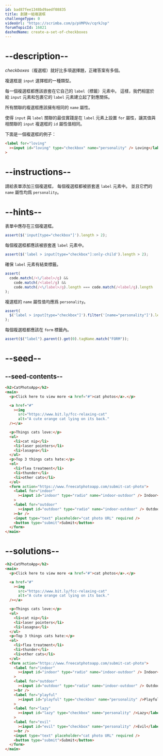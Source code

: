 ```yaml
---
id: bad87fee1348bd9aedf08835
title: 創建一組複選框
challengeType: 0
videoUrl: "https://scrimba.com/p/pVMPUv/cqrkJsp"
forumTopicId: 16821
dashedName: create-a-set-of-checkboxes
---
```


# --description--

<dfn>checkboxes</dfn>（複選框）就好比多項選擇題，正確答案有多個。

複選框是 `input` 選擇框的一種類型。

每一個複選框都應該嵌套在它自己的 `label`（標籤）元素中。 這樣，我們相當於給 `input` 元素和包裹它的 `label` 元素建立起了對應關係。

所有關聯的複選框應該擁有相同的 `name` 屬性。

使得 `input` 與 `label` 關聯的最佳實踐是在 `label` 元素上設置 `for` 屬性，讓其值與相關聯的 `input` 複選框的 `id` 屬性值相同。

下面是一個複選框的例子：

```html
<label for="loving"
  ><input id="loving" type="checkbox" name="personality" /> Loving</label
>
```

# --instructions--

請給表單添加三個複選框， 每個複選框都被嵌套進 `label` 元素中。 並且它們的 `name` 屬性均爲 `personality`。

# --hints--

表單中應存在三個複選框。

```js
assert($('input[type="checkbox"]').length > 2);
```

每個複選框都應該被嵌套進 `label` 元素中。

```js
assert($('label > input[type="checkbox"]:only-child').length > 2);
```

確保 `label` 元素有結束標籤。

```js
assert(
  code.match(/<\/label>/g) &&
    code.match(/<label/g) &&
    code.match(/<\/label>/g).length === code.match(/<label/g).length
);
```

複選框的 `name` 屬性值均應爲 `personality`。

```js
assert(
  $('label > input[type="checkbox"]').filter('[name="personality"]').length > 2
);
```

每個複選框都應該在 `form` 標籤內。

```js
assert($("label").parent().get(0).tagName.match("FORM"));
```

# --seed--

## --seed-contents--

```html
<h2>CatPhotoApp</h2>
<main>
  <p>Click here to view more <a href="#">cat photos</a>.</p>

  <a href="#"
    ><img
      src="https://www.bit.ly/fcc-relaxing-cat"
      alt="A cute orange cat lying on its back."
  /></a>

  <p>Things cats love:</p>
  <ul>
    <li>cat nip</li>
    <li>laser pointers</li>
    <li>lasagna</li>
  </ul>
  <p>Top 3 things cats hate:</p>
  <ol>
    <li>flea treatment</li>
    <li>thunder</li>
    <li>other cats</li>
  </ol>
  <form action="https://www.freecatphotoapp.com/submit-cat-photo">
    <label for="indoor"
      ><input id="indoor" type="radio" name="indoor-outdoor" /> Indoor</label
    >
    <label for="outdoor"
      ><input id="outdoor" type="radio" name="indoor-outdoor" /> Outdoor</label
    ><br />
    <input type="text" placeholder="cat photo URL" required />
    <button type="submit">Submit</button>
  </form>
</main>
```

# --solutions--

```html
<h2>CatPhotoApp</h2>
<main>
  <p>Click here to view more <a href="#">cat photos</a>.</p>

  <a href="#"
    ><img
      src="https://www.bit.ly/fcc-relaxing-cat"
      alt="A cute orange cat lying on its back."
  /></a>

  <p>Things cats love:</p>
  <ul>
    <li>cat nip</li>
    <li>laser pointers</li>
    <li>lasagna</li>
  </ul>
  <p>Top 3 things cats hate:</p>
  <ol>
    <li>flea treatment</li>
    <li>thunder</li>
    <li>other cats</li>
  </ol>
  <form action="https://www.freecatphotoapp.com/submit-cat-photo">
    <label for="indoor"
      ><input id="indoor" type="radio" name="indoor-outdoor" /> Indoor</label
    >
    <label for="outdoor"
      ><input id="outdoor" type="radio" name="indoor-outdoor" /> Outdoor</label
    ><br />
    <label for="playful"
      ><input id="playful" type="checkbox" name="personality" />Playful</label
    >
    <label for="lazy"
      ><input id="lazy" type="checkbox" name="personality" />Lazy</label
    >
    <label for="evil"
      ><input id="evil" type="checkbox" name="personality" />Evil</label
    ><br />
    <input type="text" placeholder="cat photo URL" required />
    <button type="submit">Submit</button>
  </form>
</main>
```

